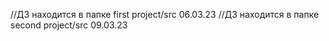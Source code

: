 //ДЗ находится в папке first project/src 06.03.23
//ДЗ находится в папке second project/src 09.03.23
